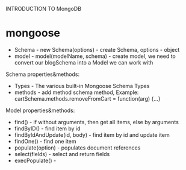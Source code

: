 INTRODUCTION TO MongoDB

# mongoose
- Schema - new Schema(options) - create Schema, options - object
- model - model(modelName, schema) - create model, we need to convert our blogSchema into a Model we can work with

Schema properties&methods:
- Types - The various built-in Mongoose Schema Types
- methods - add method schema method, Example: cartSchema.methods.removeFromCart = function(arg) {...}

Model properties&methods:
- find() - if without arguments, then get all items, else by arguments
- findByID() - find item by id
- findByIdAndUpdate(id, body) - find item by id and update item 
- findOne() - find one item
- populate(option) - populates document references
- select(fields) - select and return fields
- execPopulate() - 
